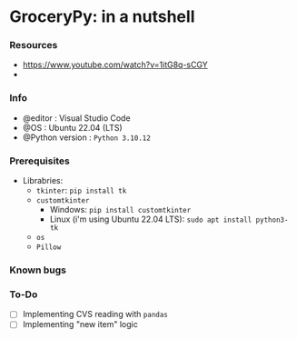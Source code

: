 # GroceryPy: in a nutshell



### Resources 

- https://www.youtube.com/watch?v=1itG8q-sCGY 
- 

### Info

- @editor         : Visual Studio Code
- @OS             : Ubuntu 22.04 (LTS)
- @Python version : `Python 3.10.12`

### Prerequisites

- Librabries:
  - `tkinter`: `pip install tk`
  - `customtkinter`
    - Windows: `pip install customtkinter`
    - Linux (i'm using Ubuntu 22.04 LTS): `sudo apt install python3-tk`
  - `os` 
  - `Pillow`

### Known bugs

### To-Do

- [ ] Implementing CVS reading with `pandas`
- [ ] Implementing "new item" logic  
